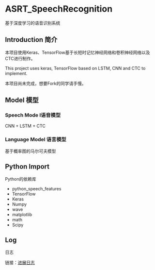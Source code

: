 # ASRT_SpeechRecognition基于深度学习的语音识别系统## Introduction 简介本项目使用Keras、TensorFlow基于长短时记忆神经网络和卷积神经网络以及CTC进行制作。This project uses keras, TensorFlow based on LSTM, CNN and CTC to implement. 本项目尚未完成，想要Fork的同学请手慢。## Model 模型### Speech Mode l语音模型CNN + LSTM + CTC### Language Model 语言模型基于概率图的马尔可夫模型## Python ImportPython的依赖库* python_speech_features* TensorFlow* Keras* Numpy* wave* matplotlib* math* Scipy## Log日志链接：[进展日志](https://github.com/nl8590687/ASRT_SpeechRecognition/blob/master/log.md)